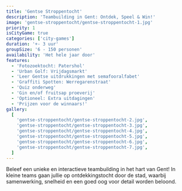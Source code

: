 ```yaml
---
title: 'Gentse Stroppentocht'
description: 'Teambuilding in Gent: Ontdek, Speel & Win!'
image: 'gentse-stroppentocht/gentse-stroppentocht-1.jpg'
priority: 1
isCityGame: true
categories: ['city-games']
duration: '+- 3 uur'
groupSize: '6 - 150 personen'
availability: 'Het hele jaar door'
features:
  - 'Fotozoektocht: Patershol'
  - 'Urban Golf: Vrijdagsmarkt'
  - 'Leer Gentse uitdrukkingen met semafooralfabet'
  - 'Graffiti Spotten: Werregarenstraat'
  - 'Quiz onderweg'
  - 'Gin en/of fruitsap proeverij'
  - 'Optioneel: Extra uitdagingen'
  - 'Prijzen voor de winnaars!'
gallery:
  [
    'gentse-stroppentocht/gentse-stroppentocht-2.jpg',
    'gentse-stroppentocht/gentse-stroppentocht-3.jpg',
    'gentse-stroppentocht/gentse-stroppentocht-4.jpg',
    'gentse-stroppentocht/gentse-stroppentocht-5.jpg',
    'gentse-stroppentocht/gentse-stroppentocht-6.jpg',
    'gentse-stroppentocht/gentse-stroppentocht-7.jpg',
  ]
---
```


Beleef een unieke en interactieve teambuilding in het hart van Gent! In kleine teams gaan jullie op ontdekkingstocht door de stad, waarbij samenwerking, snelheid en een goed oog voor detail worden beloond.
